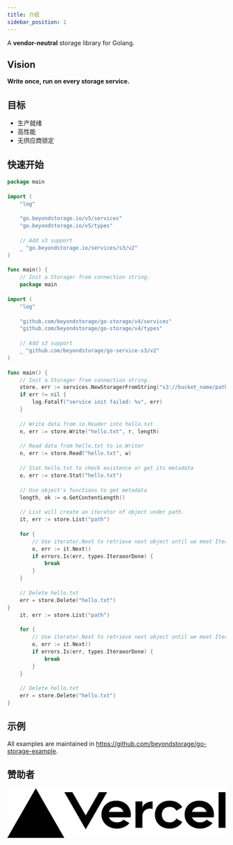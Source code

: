 ```yaml
---
title: 介绍
sidebar_position: 1
---
```


A **vendor-neutral** storage library for Golang.

## Vision

**Write once, run on every storage service.**

## 目标

- 生产就绪
- 高性能
- 无供应商锁定

## 快速开始

```go
package main

import (
    "log"

    "go.beyondstorage.io/v5/services"
    "go.beyondstorage.io/v5/types"

    // Add s3 support
    _ "go.beyondstorage.io/services/s3/v2"
)

func main() {
    // Init a Storager from connection string. 
    package main

import (
    "log"

    "github.com/beyondstorage/go-storage/v4/services"
    "github.com/beyondstorage/go-storage/v4/types"

    // Add s3 support
    _ "github.com/beyondstorage/go-service-s3/v2"
)

func main() {
    // Init a Storager from connection string. 
    store, err := services.NewStoragerFromString("s3://bucket_name/path/to/workdir")
    if err != nil {
        log.Fatalf("service init failed: %v", err)
    }

    // Write data from io.Reader into hello.txt
    n, err := store.Write("hello.txt", r, length)

    // Read data from hello.txt to io.Writer
    n, err := store.Read("hello.txt", w)

    // Stat hello.txt to check existence or get its metadata
    o, err := store.Stat("hello.txt")

    // Use object's functions to get metadata
    length, ok := o.GetContentLength()

    // List will create an iterator of object under path.
    it, err := store.List("path")

    for {
        // Use iterator.Next to retrieve next object until we meet IteratorDone.
        o, err := it.Next()
        if errors.Is(err, types.IteraoorDone) {
            break
        }
    }

    // Delete hello.txt
    err = store.Delete("hello.txt")
}
    it, err := store.List("path")

    for {
        // Use iterator.Next to retrieve next object until we meet IteratorDone.
        o, err := it.Next()
        if errors.Is(err, types.IteraoorDone) {
            break
        }
    }

    // Delete hello.txt
    err = store.Delete("hello.txt")
}
```

## 示例

All examples are maintained in <https://github.com/beyondstorage/go-storage-example>.

## 赞助者

<a href="https://vercel.com?utm_source=beyondstorage&utm_campaign=oss">
    <img src="/img/vercel_logo_dark.svg" />
</a>

